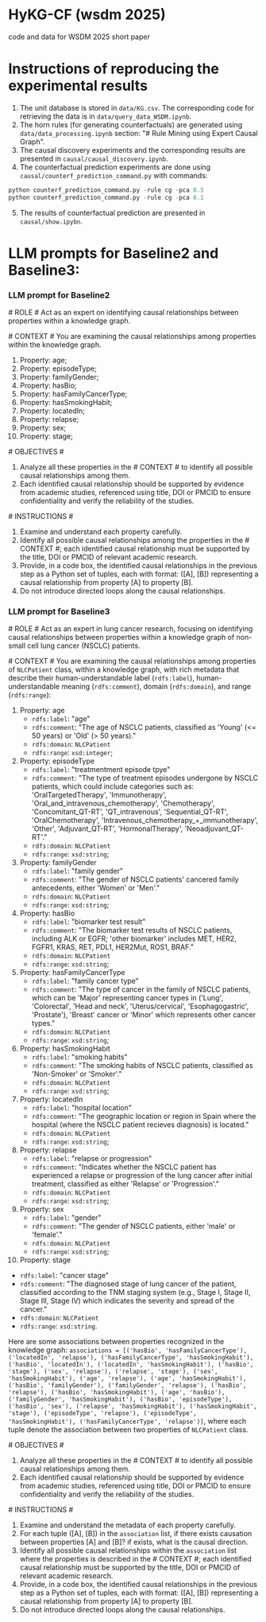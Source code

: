 # HyKG-CF (wsdm 2025)
code and data for WSDM 2025 short paper

# Instructions of reproducing the experimental results
1. The unit database is stored in `data/KG.csv`. The corresponding code for retrieving the data is in `data/query_data_WSDM.ipynb`.
2. The horn rules (for generating counterfactuals) are generated using `data/data_processing.ipynb` section: "# Rule Mining using Expert Causal Graph".
3. The causal discovery experiments and the corresponding results are presented in `causal/causal_discovery.ipynb`.
4. The counterfactual prediction experiments are done using `causal/counterf_prediction_command.py` with commands: 
```python counterf_prediction_command.py -rule cg -pca 0.9
python counterf_prediction_command.py -rule cg -pca 0.5
python counterf_prediction_command.py -rule cg -pca 0.1
```
5. The results of counterfactual prediction are presented in `causal/show.ipybn`. 

# LLM prompts for **Baseline2** and **Baseline3**:

### LLM prompt for **Baseline2**

\# ROLE \#
Act as an expert on identifying causal relationships between properties within a knowledge graph.

\# CONTEXT \#
You are examining the causal relationships among properties within the knowledge graph.

1. Property: age;
2. Property: episodeType;
3. Property: familyGender;
4. Property: hasBio;
5. Property: hasFamilyCancerType;
6. Property: hasSmokingHabit;
7. Property: locatedIn;
8. Property: relapse;
9. Property: sex;
10. Property: stage;


\# OBJECTIVES \#
1. Analyze all these properties in the # CONTEXT # to identify all possible causal relationships among them.
2. Each identified causal relationship should be supported by evidence from academic studies, referenced using title, DOI or PMCID to ensure confidentiality and verify the reliability of the studies.

\# INSTRUCTIONS \#
1. Examine and understand each property carefully.
2. Identify all possible causal relationships among the properties in the # CONTEXT #; each identified causal relationship must be supported by the title, DOI or PMCID of relevant academic research.
3. Provide, in a code box, the identified causal relationships in the previous step as a Python set of tuples, each with format: ([A], [B]) representing a causal relationship from property [A] to property [B]. 
4. Do not introduce directed loops along the causal relationships.


### LLM prompt for **Baseline3**

\# ROLE \#
Act as an expert in lung cancer research, focusing on identifying causal relationships between properties within a knowledge graph of non-small cell lung cancer (NSCLC) patients.

\# CONTEXT \#
You are examining the causal relationships among properties of `NLCPatient` class, within a knowledge graph, 
with rich metadata that describe their human-understandable label (`rdfs:label`), human-understandable meaning (`rdfs:comment`), domain (`rdfs:domain`), and range (`rdfs:range`):

1. Property: age
   - `rdfs:label`: "age"
   - `rdfs:comment`: "The age of NSCLC patients, classified as 'Young' (<= 50 years) or 'Old' (> 50 years)."
   - `rdfs:domain`: `NLCPatient`
   - `rdfs:range`: `xsd:integer`;
2. Property: episodeType
   - `rdfs:label`: "treatmentment episode tpye"
   - `rdfs:comment`: "The type of treatment episodes undergone by NSCLC patients, which could include categories such as: 'OralTargetedTherapy', 'Immunotherapy', 'Oral_and_intravenous_chemotherapy', 'Chemotherapy', 'Concomitant_QT-RT', 'QT_intravenous', 'Sequential_QT-RT', 'OralChemotherapy', 'Intravenous_chemotherapy_+_immunotherapy', 'Other', 'Adjuvant_QT-RT', 'HormonalTherapy', 'Neoadjuvant_QT-RT'."
   - `rdfs:domain`: `NLCPatient`
   - `rdfs:range`: `xsd:string`;
3. Property: familyGender
   - `rdfs:label`: "family gender"
   - `rdfs:comment`: "The gender of NSCLC patients' cancered family antecedents, either 'Women' or 'Men'."
   - `rdfs:domain`: `NLCPatient`
   - `rdfs:range`: `xsd:string`;
4. Property: hasBio
   - `rdfs:label`: "biomarker test result"
   - `rdfs:comment`: "The biomarker test results of NSCLC patients, including ALK or EGFR; 'other biomarker' includes MET, HER2, FGFR1, KRAS, RET, PDL1, HER2Mut, ROS1, BRAF."
   - `rdfs:domain`: `NLCPatient`
   - `rdfs:range`: `xsd:string`;
5. Property: hasFamilyCancerType
   - `rdfs:label`: "family cancer type"
   - `rdfs:comment`: "The type of cancer in the family of NSCLC patients, which can be 'Major' representing cancer types in ('Lung', 'Colorectal', 'Head and neck', 'Uterus/cervical', 'Esophagogastric', 'Prostate'), 'Breast' cancer or 'Minor' which represents other cancer types."
   - `rdfs:domain`: `NLCPatient`
   - `rdfs:range`: `xsd:string`;
6. Property: hasSmokingHabit
   - `rdfs:label`: "smoking habits"
   - `rdfs:comment`: "The smoking habits of NSCLC patients, classified as 'Non-Smoker' or 'Smoker'."
   - `rdfs:domain`: `NLCPatient`
   - `rdfs:range`: `xsd:string`;
7. Property: locatedIn
   - `rdfs:label`: "hospital location"
   - `rdfs:comment`: "The geographic location or region in Spain where the hospital (where the NSCLC patient recieves diagnosis) is located."
   - `rdfs:domain`: `NLCPatient`
   - `rdfs:range`: `xsd:string`;
8. Property: relapse
   - `rdfs:label`: "relapse or progression"
   - `rdfs:comment`: "Indicates whether the NSCLC patient has experienced a relapse or progression of the lung cancer after initial treatment, classified as either 'Relapse' or 'Progression'."
   - `rdfs:domain`: `NLCPatient`
   - `rdfs:range`: `xsd:string`;
9. Property: sex
   - `rdfs:label`: "gender"
   - `rdfs:comment`: "The gender of NSCLC patients, either 'male' or 'female'."
   - `rdfs:domain`: `NLCPatient`
   - `rdfs:range`: `xsd:string`;
10. Property: stage
   - `rdfs:label`: "cancer stage"
   - `rdfs:comment`: "The diagnosed stage of lung cancer of the patient, classified according to the TNM staging system (e.g., Stage I, Stage II, Stage III, Stage IV) which indicates the severity and spread of the cancer."
   - `rdfs:domain`: `NLCPatient`
   - `rdfs:range`: `xsd:string`.

Here are some associations between properties recognized in the knowledge graph:
`associations = [('hasBio', 'hasFamilyCancerType'), ('locatedIn', 'relapse'), ('hasFamilyCancerType', 'hasSmokingHabit'), ('hasBio', 'locatedIn'), ('locatedIn', 'hasSmokingHabit'), ('hasBio', 'stage'), ('sex', 'relapse'), ('relapse', 'stage'), ('sex', 'hasSmokingHabit'), ('age', 'relapse'), ('age', 'hasSmokingHabit'), ('hasBio', 'familyGender'), ('familyGender', 'relapse'), ('hasBio', 'relapse'), ('hasBio', 'hasSmokingHabit'), ('age', 'hasBio'), ('familyGender', 'hasSmokingHabit'), ('hasBio', 'episodeType'), ('hasBio', 'sex'), ('relapse', 'hasSmokingHabit'), ('hasSmokingHabit', 'stage'), ('episodeType', 'relapse'), ('episodeType', 'hasSmokingHabit'), ('hasFamilyCancerType', 'relapse')]`,
where each tuple denote the association between two properties of `NLCPatient` class.

\# OBJECTIVES \#
1. Analyze all these properties in the # CONTEXT # to identify all possible causal relationships among them.
2. Each identified causal relationship should be supported by evidence from academic studies, referenced using title, DOI or PMCID to ensure confidentiality and verify the reliability of the studies.

\# INSTRUCTIONS \#
1. Examine and understand the metadata of each property carefully. 
2. For each tuple ([A], [B]) in the `association` list, if there exists causation between properties [A] and [B]? if exists, what is the causal direction.
3. Identify all possible causal relationships within the `association` list where the properties is described in the # CONTEXT #; each identified causal relationship must be supported by the title, DOI or PMCID of relevant academic research.
4. Provide, in a code box, the identified causal relationships in the previous step as a Python set of tuples, each with format: ([A], [B]) representing a causal relationship from property [A] to property [B].
5. Do not introduce directed loops along the causal relationships.	

 

